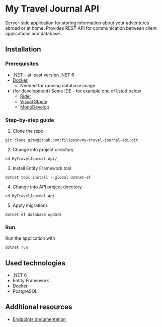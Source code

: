 # My Travel Journal API

Server-side application for storing information about your adventures abroad or at home.
Provides REST API for communication between client applications and database.

## Installation

### Prerequisites
- [.NET](https://dotnet.microsoft.com/en-us/download) - at least version .NET 6
- [Docker](https://docs.docker.com/engine/install/)
  - Needed for running database image
- (for development) Some IDE - for example one of listed below
  - [Rider](https://www.jetbrains.com/rider/)
  - [Visual Studio](https://visualstudio.microsoft.com/cs/)
  - [MonoDevelop](https://www.monodevelop.com/download/)


### Step-by-step guide
1. Clone the repo
```shell
git clone git@github.com:filipsyn/my-travel-journal-api.git
```

2. Change into project directory
```shell
cd MyTravelJournal.Api/
```

3. Install Entity Framework tool
```shell
dotnet tool install --global dotnet-ef
```

4. Change into API project directory
```shell
cd MyTravelJournal.Api
```

5. Apply migrations
```shell
dotnet ef database update
```

### Run
Run the application with
```shell
dotnet run
```

## Used technologies
- .NET 6
- Entity Framework
- Docker
- PostgreSQL

## Additional resources
- [Endpoints documentation](docs/endpoints.md)


